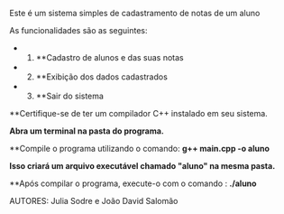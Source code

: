 Este é um sistema simples de cadastramento de notas de um aluno

As funcionalidades são as seguintes:
- 1. **Cadastro de alunos e das suas notas
- 2. **Exibição dos dados cadastrados
- 3. **Sair do sistema

**Certifique-se de ter um compilador C++ instalado em seu sistema.

**Abra um terminal na pasta do programa.**

**Compile o programa utilizando o comando: **g++ main.cpp -o aluno**

**Isso criará um arquivo executável chamado "aluno" na mesma pasta.**

**Após compilar o programa, execute-o com o comando : **./aluno**
   
AUTORES: Julia Sodre e João David Salomão

